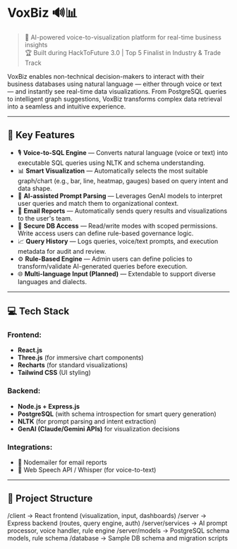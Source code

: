 # VoxBiz 🔊📊

> 🚀 AI-powered voice-to-visualization platform for real-time business insights  
> 🏆 Built during HackToFuture 3.0 | Top 5 Finalist in Industry & Trade Track

VoxBiz enables non-technical decision-makers to interact with their business databases using natural language — either through voice or text — and instantly see real-time data visualizations. From PostgreSQL queries to intelligent graph suggestions, VoxBiz transforms complex data retrieval into a seamless and intuitive experience.

---

## 🌟 Key Features

- 🎙️ **Voice-to-SQL Engine** — Converts natural language (voice or text) into executable SQL queries using NLTK and schema understanding.
- 📊 **Smart Visualization** — Automatically selects the most suitable graph/chart (e.g., bar, line, heatmap, gauges) based on query intent and data shape.
- 🧠 **AI-assisted Prompt Parsing** — Leverages GenAI models to interpret user queries and match them to organizational context.
- 🧾 **Email Reports** — Automatically sends query results and visualizations to the user's team.
- 🔐 **Secure DB Access** — Read/write modes with scoped permissions. Write access users can define rule-based governance logic.
- 📈 **Query History** — Logs queries, voice/text prompts, and execution metadata for audit and review.
- ⚙️ **Rule-Based Engine** — Admin users can define policies to transform/validate AI-generated queries before execution.
- 🌐 **Multi-language Input (Planned)** — Extendable to support diverse languages and dialects.

---

## 💻 Tech Stack

### Frontend:
- **React.js**
- **Three.js** (for immersive chart components)
- **Recharts** (for standard visualizations)
- **Tailwind CSS** (UI styling)

### Backend:
- **Node.js + Express.js**
- **PostgreSQL** (with schema introspection for smart query generation)
- **NLTK** (for prompt parsing and intent extraction)
- **GenAI (Claude/Gemini APIs)** for visualization decisions

### Integrations:
- 📩 Nodemailer for email reports
- 🎤 Web Speech API / Whisper (for voice-to-text)

---

## 📁 Project Structure
/client → React frontend (visualization, input, dashboards) /server → Express backend (routes, query engine, auth) /server/services → AI prompt processor, voice handler, rule engine /server/models → PostgreSQL schema models, rule schema /database → Sample DB schema and migration scripts
